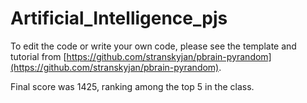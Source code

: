 # Artificial_Intelligence_pjs

To edit the code or write your own code, please see the template and tutorial from [https://github.com/stranskyjan/pbrain-pyrandom](https://github.com/stranskyjan/pbrain-pyrandom). 

Final score was 1425, ranking among the top 5 in the class.
